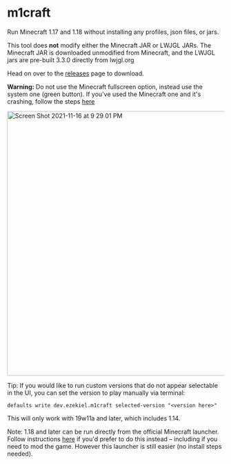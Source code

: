 # m1craft

Run Minecraft 1.17 and 1.18 without installing any profiles, json files, or jars.

This tool does **not** modify either the Minecraft JAR or LWJGL JARs. The Minecraft JAR is downloaded unmodified from Minecraft, and the LWJGL jars are pre-built 3.3.0 directly from lwjgl.org

Head on over to the [releases](https://github.com/ezfe/m1craft/releases) page to download.

**Warning:** Do not use the Minecraft fullscreen option, instead use the system one (green button). If you've used the Minecraft one and it's crashing, follow the steps [here](https://github.com/ezfe/m1craft/issues/5#issuecomment-972287174)

<img width="612" alt="Screen Shot 2021-11-16 at 9 29 01 PM" src="https://user-images.githubusercontent.com/1449259/142104275-2a26e5c8-8ef0-4bf1-a3a2-dd5938650b52.png">

Tip: If you would like to run custom versions that do not appear selectable in the UI, you can set the version to play manually via terminal:
```
defaults write dev.ezekiel.m1craft selected-version "<version here>"
```
This will only work with 19w11a and later, which includes 1.14.

Note: 1.18 and later can be run directly from the official Minecraft launcher. Follow instructions [here](https://gist.github.com/ezfe/8bc43a65e16b79c955f81b4d7fa4ae6a) if you'd prefer to do this instead – including if you need to mod the game. However this launcher is still easier (no install steps needed).
